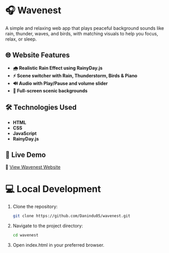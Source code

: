# 🎧 Wavenest
A simple and relaxing web app that plays peaceful background sounds like rain, thunder, waves, and birds, with matching visuals to help you focus, relax, or sleep.

## 🌐 Website Features  
- **🌧️ Realistic Rain Effect using RainyDay.js**
- **⚡ Scene switcher with Rain, Thunderstorm, Birds & Piano**  
- **🔊 Audio with Play/Pause and volume slider**  
- **🌅 Full-screen scenic backgrounds**  


## 🛠️ Technologies Used 
- **HTML**
- **CSS**
- **JavaScript**   
- **RainyDay.js**  

## 🚀 Live Demo    
🔗 [View Wavenest Website](https://danindu05.github.io/wavenest/)


# 💻 Local Development  
1. Clone the repository:
   ```sh
   git clone https://github.com/Danindu05/wavenest.git
2. Navigate to the project directory:
   ```sh
   cd wavenest
3. Open index.html in your preferred browser.
  

